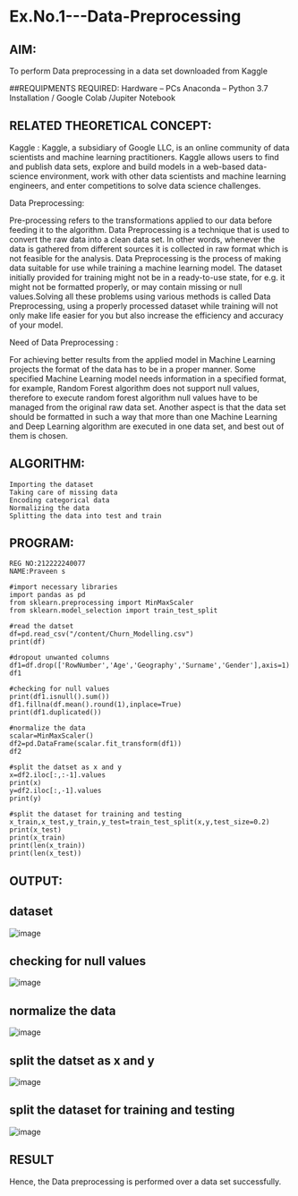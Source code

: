 # Ex.No.1---Data-Preprocessing
## AIM:

To perform Data preprocessing in a data set downloaded from Kaggle

##REQUIPMENTS REQUIRED:
Hardware – PCs
Anaconda – Python 3.7 Installation / Google Colab /Jupiter Notebook

## RELATED THEORETICAL CONCEPT:

Kaggle :
Kaggle, a subsidiary of Google LLC, is an online community of data scientists and machine learning practitioners. Kaggle allows users to find and publish data sets, explore and build models in a web-based data-science environment, work with other data scientists and machine learning engineers, and enter competitions to solve data science challenges.

Data Preprocessing:

Pre-processing refers to the transformations applied to our data before feeding it to the algorithm. Data Preprocessing is a technique that is used to convert the raw data into a clean data set. In other words, whenever the data is gathered from different sources it is collected in raw format which is not feasible for the analysis.
Data Preprocessing is the process of making data suitable for use while training a machine learning model. The dataset initially provided for training might not be in a ready-to-use state, for e.g. it might not be formatted properly, or may contain missing or null values.Solving all these problems using various methods is called Data Preprocessing, using a properly processed dataset while training will not only make life easier for you but also increase the efficiency and accuracy of your model.

Need of Data Preprocessing :

For achieving better results from the applied model in Machine Learning projects the format of the data has to be in a proper manner. Some specified Machine Learning model needs information in a specified format, for example, Random Forest algorithm does not support null values, therefore to execute random forest algorithm null values have to be managed from the original raw data set.
Another aspect is that the data set should be formatted in such a way that more than one Machine Learning and Deep Learning algorithm are executed in one data set, and best out of them is chosen.


## ALGORITHM:
```Importing the libraries
Importing the dataset
Taking care of missing data
Encoding categorical data
Normalizing the data
Splitting the data into test and train
```

## PROGRAM:

```
REG NO:212222240077
NAME:Praveen s

#import necessary libraries
import pandas as pd
from sklearn.preprocessing import MinMaxScaler
from sklearn.model_selection import train_test_split

#read the datset
df=pd.read_csv("/content/Churn_Modelling.csv")
print(df)

#dropout unwanted columns
df1=df.drop(['RowNumber','Age','Geography','Surname','Gender'],axis=1)
df1

#checking for null values
print(df1.isnull().sum())
df1.fillna(df.mean().round(1),inplace=True)
print(df1.duplicated())

#normalize the data
scalar=MinMaxScaler()
df2=pd.DataFrame(scalar.fit_transform(df1))
df2

#split the datset as x and y
x=df2.iloc[:,:-1].values
print(x)
y=df2.iloc[:,-1].values
print(y)

#split the dataset for training and testing
x_train,x_test,y_train,y_test=train_test_split(x,y,test_size=0.2)
print(x_test)
print(x_train)
print(len(x_train))
print(len(x_test))

```

## OUTPUT:
## dataset
![image](https://github.com/Ragu-123/Ex.No.1---Data-Preprocessing/assets/113915622/aac4a645-0b09-475a-a5c6-62f9b2b791bf)
## checking for null values
![image](https://github.com/Ragu-123/Ex.No.1---Data-Preprocessing/assets/113915622/9f2f5ff9-41a6-49cc-97af-21b508d6d00f)
## normalize the data
![image](https://github.com/Ragu-123/Ex.No.1---Data-Preprocessing/assets/113915622/b861d35c-69b3-455d-ad00-e06dd064692f)
## split the datset as x and y
![image](https://github.com/Ragu-123/Ex.No.1---Data-Preprocessing/assets/113915622/2803422c-0f3e-487a-ba7e-8e263e1e0adc)
## split the dataset for training and testing
![image](https://github.com/Ragu-123/Ex.No.1---Data-Preprocessing/assets/113915622/69849559-9f53-47a1-a895-0968de260afb)



## RESULT
Hence, the Data preprocessing is performed over a data set successfully.

